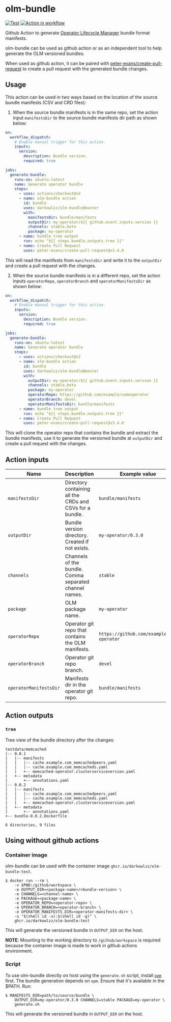 # olm-bundle

[![Test](https://github.com/darkowlzz/olm-bundle/workflows/Test/badge.svg)](https://github.com/darkowlzz/olm-bundle/actions?query=workflow%3ATest)
[![Action in workflow](https://github.com/darkowlzz/olm-bundle/workflows/Action%20in%20workflow/badge.svg)](https://github.com/darkowlzz/olm-bundle/actions?query=workflow%3A%22Action+in+workflow%22)

Github Action to generate
[Operator Lifecycle Manager](olm.operatorframework.io/) bundle format
manifests.

olm-bundle can be used as github action or as an independent tool to help
generate the OLM versioned bundles.

When used as github action, it can be paired with
[peter-evans/create-pull-request](https://github.com/marketplace/actions/create-pull-request)
to create a pull request with the generated bundle changes.

## Usage

This action can be used in two ways based on the location of the source bundle
manifests (CSV and CRD files):

1. When the source bundle manifests is in the same repo, set the action input
   `manifestsDir` to the source bundle manifests dir path as shown below:

```yaml
on:
  workflow_dispatch:
    # Enable manual trigger for this action.
    inputs:
      version:
        description: Bundle version.
        required: true

jobs:
  generate-bundle:
    runs-on: ubuntu-latest
    name: Generate operator bundle
    steps:
      - uses: actions/checkout@v2
      - name: olm-bundle action
        id: bundle
        uses: darkowlzz/olm-bundle@master
        with:
          manifestsDir: bundle/manifests
          outputDir: my-operator/${{ github.event.inputs.version }}
          channels: stable,beta
          package: my-operator
      - name: bundle tree output
        run: echo "${{ steps.bundle.outputs.tree }}"
      - name: Create Pull Request
        uses: peter-evans/create-pull-request@v3.4.0
```

This will read the manifests from `manifestsDir` and write it to the
`outputDir` and create a pull request with the changes.

2. When the source bundle manifests is in a different repo, set the action
   inputs `operatorRepo`, `operatorBranch` and `operatorManifestsDir` as shown
   below:

```yaml
on:
  workflow_dispatch:
    # Enable manual trigger for this action.
    inputs:
      version:
        description: Bundle version.
        required: true

jobs:
  generate-bundle:
    runs-on: ubuntu-latest
    name: Generate operator bundle
    steps:
      - uses: actions/checkout@v2
      - name: olm-bundle action
        id: bundle
        uses: darkowlzz/olm-bundle@master
        with:
          outputDir: my-operator/${{ github.event.inputs.version }}
          channels: stable,beta
          package: my-operator
          operatorRepo: https://github.com/example/someoperator
          operatorBranch: devel
          operatorManifestsDir: bundle/manifests
      - name: bundle tree output
        run: echo "${{ steps.bundle.outputs.tree }}"
      - name: Create Pull Request
        uses: peter-evans/create-pull-request@v3.4.0
```

This will clone the operator repo that contains the bundle and extract the
bundle manifests, use it to generate the versioned bundle at `outputDir` and
create a pull request with the changes.

## Action inputs

| Name | Description | Example value |
| --- | --- | --- |
| `manifestsDir` | Directory containing all the CRDs and CSVs for a bundle. | `bundle/manifests` |
| `outputDir` | Bundle version directory. Created if not exists. | `my-operator/0.3.0` |
| `channels` | Channels of the bundle. Comma separated channel names. | `stable` |
| `package` | OLM package name. | `my-operator` |
| `operatorRepo` | Operator git repo that contains the OLM manifests. | `https://github.com/example/my-operator` |
| `operatorBranch` | Operator git repo branch. | `devel` |
| `operatorManifestsDir` | Manifests dir in the operator git repo. | `bundle/manifests` |

## Action outputs

### `tree`

Tree view of the bundle directory after the changes:

```console
testdata/memcached
|-- 0.0.1
|   |-- manifests
|   |   |-- cache.example.com_memcachedpeers.yaml
|   |   |-- cache.example.com_memcacheds.yaml
|   |   +-- memcached-operator.clusterserviceversion.yaml
|   +-- metadata
|       +-- annotations.yaml
|-- 0.0.2
|   |-- manifests
|   |   |-- cache.example.com_memcachedpeers.yaml
|   |   |-- cache.example.com_memcacheds.yaml
|   |   +-- memcached-operator.clusterserviceversion.yaml
|   +-- metadata
|       +-- annotations.yaml
+-- bundle-0.0.2.Dockerfile

6 directories, 9 files
```

## Using without github actions

### Container image

olm-bundle can be used with the container image
`ghcr.io/darkowlzz/olm-bundle:test`.

```console
$ docker run --rm \
	-v $PWD:/github/workspace \
	-e OUTPUT_DIR=<package-name>/<bundle-version> \
	-e CHANNELS=<channel-name> \
	-e PACKAGE=<package-name> \
	-e OPERATOR_REPO=<operator-repo> \
	-e OPERATOR_BRANCH=<operator-branch> \
	-e OPERATOR_MANIFESTS_DIR=<operator-manifests-dir> \
	-u "$(shell id -u):$(shell id -g)" \
	ghcr.io/darkowlzz/olm-bundle:test
```

This will generate the versioned bundle in `OUTPUT_DIR` on the host.

**NOTE**: Mounting to the working directory to `/github/workspace` is required
because the container image is made to work in github actions environment.

### Script

To use olm-bundle directly on host using the `generate.sh` script, install
[`opm`](https://github.com/operator-framework/operator-registry) first. The
bundle generation depends on `opm`. Ensure that it's available in the $PATH.
Run:

```console
$ MANIFESTS_DIR=path/to/source/bundle \
	OUTPUT_DIR=my-operator/0.3.0 CHANNELS=stable PACKAGE=my-operator \
	generate.sh
```

This will generate the versioned bundle in `OUTPUT_DIR` on the host.
